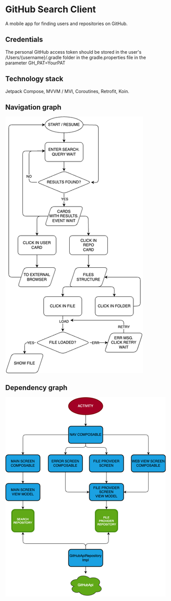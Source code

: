 # GitHub Search Client
A mobile app for finding users and repositories on GitHub.

## Credentials
The personal GitHub access token should be stored in the user's /Users/{username}/.gradle folder
in the gradle.properties file in the parameter GH_PAT=YourPAT

## Technology stack
Jetpack Compose, MVVM / MVI, Coroutines, Retrofit, Koin.

## Navigation graph
<img src="graphs/NavGraph.drawio.png" alt="NavigationGraph">

## Dependency graph
<img src="graphs/DepGraph.drawio.png" alt="DependencyGraph">